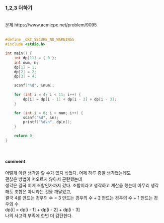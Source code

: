 ### 1,2,3 더하기

<br>
문제 https://www.acmicpc.net/problem/9095
<br>
<br>

```C
#define _CRT_SECURE_NO_WARNINGS
#include <stdio.h> 

int main() {
    int dp[11] = { 0 };
    int num, n;
    dp[1] = 1;
    dp[2] = 2;
    dp[3] = 4;

    scanf("%d", &num);
    
    for (int i = 4; i < 11; i++) {
        dp[i] = dp[i - 1] + dp[i - 2] + dp[i - 3];
    }

    for (int i = 0; i < num; i++) {
        scanf("%d", &n);
        printf("%d\n", dp[n]);
    }

    return 0;
}
```
<br>

#### comment<br>
어떻게 이런 생각을 할 수가 있지 싶었다. 어제 하루 종일 생각했는데도 <br> 
괜찮은 방법이 떠오르지 않아서 곤란했는데<br>
생각은 결국 이게 조합인가까지 갔다. 조합이라고 생각하고 계산을 했는데 아무리 생각해도 조합은 아니라는 것을 깨달았고,<br>
결국 4를 만드는 경우의 수 = 3 만드는 경우의 수 + 2 만드는 경우의 수 + 1 만드는 경우의 수 <br> 
dp[i] = dp[i - 1] + dp[i - 2] + dp[i - 3]<br>
나의 사고력 부족에 한번 더 감탄한다.<br> 
<br> 
